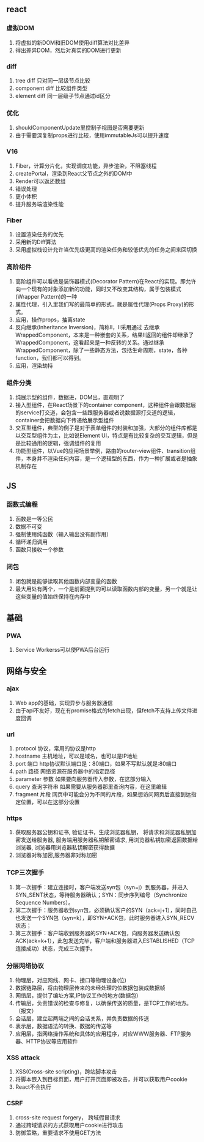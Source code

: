 ## react

### 虚拟DOM
1. 将虚拟的新DOM和旧DOM使用diff算法对比差异
2. 得出差异DOM，然后对真实的DOM进行更新

### diff
1. tree diff 只对同一层级节点比较
2. component diff 比较组件类型
3. element diff 同一层级子节点通过id区分

### 优化
1. shouldComponentUpdate里控制子视图是否需要更新
2. 由于需要深复制props进行比较，使用immutableJs可以提升速度

### V16
1. Fiber，计算分片化，实现调度功能，异步渲染，不阻塞线程
2. createPortal，渲染到React父节点之外的DOM中
3. Render可以返还数组
4. 错误处理
5. 更小体积
6. 提升服务端渲染性能

### Fiber
1. 设置渲染任务的优先
2. 采用新的Diff算法
3. 采用虚拟栈设计允许当优先级更高的渲染任务和较低优先的任务之间来回切换

### 高阶组件
1. 高阶组件可以看做是装饰器模式(Decorator Pattern)在React的实现。即允许向一个现有的对象添加新的功能，同时又不改变其结构，属于包装模式(Wrapper Pattern)的一种
2. 属性代理，引入里我们写的最简单的形式，就是属性代理(Props Proxy)的形式。
3. 应用，操作props，抽离state
4. 反向继承(Inheritance Inversion)，简称II，II采用通过 去继承WrappedComponent，本来是一种嵌套的关系，结果II返回的组件却继承了WrappedComponent，这看起来是一种反转的关系。通过继承WrappedComponent，除了一些静态方法，包括生命周期，state，各种function，我们都可以得到。
5. 应用，渲染劫持

### 组件分类
1. 纯展示型的组件，数据进，DOM出，直观明了
2. 接入型组件，在React场景下的container component，这种组件会跟数据层的service打交道，会包含一些跟服务器或者说数据源打交道的逻辑，container会把数据向下传递给展示型组件
3. 交互型组件，典型的例子是对于表单组件的封装和加强，大部分的组件库都是以交互型组件为主，比如说Element UI，特点是有比较复杂的交互逻辑，但是是比较通用的逻辑，强调组件的复用
4. 功能型组件，以Vue的应用场景举例，路由的router-view组件、transition组件，本身并不渲染任何内容，是一个逻辑型的东西，作为一种扩展或者是抽象机制存在

## JS

### 函数式编程
1. 函数是一等公民
2. 数据不可变
3. 强制使用纯函数（输入输出没有副作用）
4. 循环递归调用
5. 函数只接收一个参数

### 闭包
1. 闭包就是能够读取其他函数内部变量的函数
2. 最大用处有两个，一个是前面提到的可以读取函数内部的变量，另一个就是让这些变量的值始终保持在内存中

## 基础

### PWA
1. Service Workerss可以使PWA后台运行

## 网络与安全

### ajax
1. Web app的基础，实现异步与服务器通信
2. 由于api不友好，现在有promise格式的fetch出现，但fetch不支持上传文件进度回调

### url 
1. protocol 协议，常用的协议是http
2. hostname 主机地址，可以是域名，也可以是IP地址
3. port 端口 http协议默认端口是：80端口，如果不写默认就是:80端口
4. path 路径 网络资源在服务器中的指定路径
5. parameter 参数 如果要向服务器传入参数，在这部分输入
6. query 查询字符串 如果需要从服务器那里查询内容，在这里编辑
7. fragment 片段 网页中可能会分为不同的片段，如果想访问网页后直接到达指定位置，可以在这部分设置

### https
1. 获取服务器公钥和证书,
验证证书，生成浏览器私钥，
将请求和浏览器私钥加密发送给服务器,
服务端用服务器私钥解密请求,
用浏览器私钥加密返回数据给浏览器,
浏览器用浏览器私钥解密获得数据
2. 浏览器对称加密,服务器非对称加密

### TCP三次握手
1. 第一次握手：建立连接时，客户端发送syn包（syn=j）到服务器，并进入SYN_SENT状态，等待服务器确认；SYN：同步序列编号（Synchronize Sequence Numbers）。
2. 第二次握手：服务器收到syn包，必须确认客户的SYN（ack=j+1），同时自己也发送一个SYN包（syn=k），即SYN+ACK包，此时服务器进入SYN_RECV状态；
3. 第三次握手：客户端收到服务器的SYN+ACK包，向服务器发送确认包ACK(ack=k+1），此包发送完毕，客户端和服务器进入ESTABLISHED（TCP连接成功）状态，完成三次握手。

### 分层网络协议
1. 物理层，对应网线、网卡、接口等物理设备(位)
2. 数据链路层，将由物理层传来的未经处理的位数据包装成数据帧
3. 网络层，提供了编址方案,IP协议工作的地方(数据包）
4. 传输层，负责错误的检查与修复，以确保传送的质量，是TCP工作的地方。（报文）
5. 会话层，建立起两端之间的会话关系，并负责数据的传送
6. 表示层，数据语法的转换、数据的传送等
7. 应用层，指网络操作系统和具体的应用程序，对应WWW服务器、FTP服务器、HTTP协议等应用软件

### XSS attack
1. XSS(Cross-site scripting)，跨站脚本攻击
2. 将脚本嵌入到目标页面，用户打开页面即被攻击，并可以获取用户cookie
3. React不会执行

### CSRF
1. cross-site request forgery， 跨域假冒请求
2. 通过跨域请求的方式获取用户cookie进行攻击
3. 防御策略，重要请求不使用GET方法